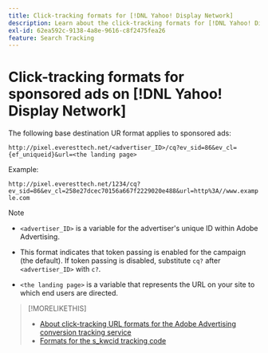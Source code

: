 ```yaml
---
title: Click-tracking formats for [!DNL Yahoo! Display Network]
description: Learn about the click-tracking formats for [!DNL Yahoo! Display Network] accounts.
exl-id: 62ea592c-9138-4a8e-9616-c8f2475fea26
feature: Search Tracking
---
```

# Click-tracking formats for sponsored ads on [!DNL Yahoo! Display Network]

The following base destination UR format applies to sponsored ads:

`http://pixel.everesttech.net/<advertiser_ID>/cq?ev_sid=86&ev_cl={ef_uniqueid}&url=<the landing page>`

Example:

`http://pixel.everesttech.net/1234/cq?ev_sid=86&ev_cl=258e27dcec70156a667f2229020e488&url=http%3A//www.example.com`

>[!NOTE]
>
>* `<advertiser_ID>` is a variable for the advertiser's unique ID within Adobe Advertising.
>
>* This format indicates that token passing is enabled for the campaign (the default). If token passing is disabled, substitute `cq?` after `<advertiser_ID>` with `c?`.
>
>* `<the landing page>` is a variable that represents the URL on your site to which end users are directed.

>[!MORELIKETHIS]
>
>* [About click-tracking URL formats for the Adobe Advertising conversion tracking service](formats-click-tracking-about.md)
>* [Formats for the s\_kwcid tracking code](skwcid-tracking-parameter.md)
